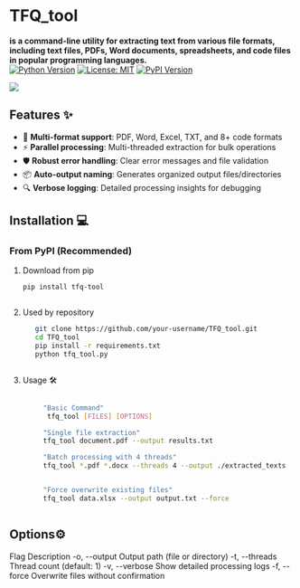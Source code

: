 # TFQ_tool  
**is a command-line utility for extracting text from various file formats, including text files, PDFs, Word documents, spreadsheets, and code files in popular programming languages.**  
[![Python Version](https://img.shields.io/badge/Python-3.8%2B-blue)](https://www.python.org/)
[![License: MIT](https://img.shields.io/badge/License-MIT-yellow.svg)](https://opensource.org/licenses/MIT)
[![PyPI Version](https://img.shields.io/pypi/v/tfq-tool)](https://pypi.org/project/tfq-tool/)

![](https://via.placeholder.com/800x200.png?text=TFQ_tool+Demo) <!-- Add real screenshot later -->

## Features ✨
- 📂 **Multi-format support**: PDF, Word, Excel, TXT, and 8+ code formats
- ⚡ **Parallel processing**: Multi-threaded extraction for bulk operations
- 🛡️ **Robust error handling**: Clear error messages and file validation
- 📦 **Auto-output naming**: Generates organized output files/directories
- 🔍 **Verbose logging**: Detailed processing insights for debugging

## Installation 💻

### From PyPI (Recommended)




1. Download from pip

   ```bash
   pip install tfq-tool



2. Used by repository
   ```bash
      git clone https://github.com/your-username/TFQ_tool.git
      cd TFQ_tool
      pip install -r requirements.txt
      python tfq_tool.py



3. Usage 🛠️

    ```bash

         "Basic Command"
          tfq_tool [FILES] [OPTIONS] 

         "Single file extraction" 
         tfq_tool document.pdf --output results.txt 

         "Batch processing with 4 threads"
         tfq_tool *.pdf *.docx --threads 4 --output ./extracted_texts


         "Force overwrite existing files"  
         tfq_tool data.xlsx --output output.txt --force



## Options⚙️

Flag	Description
-o, --output	Output path (file or directory)
-t, --threads	Thread count (default: 1)
-v, --verbose	Show detailed processing logs
-f, --force  	Overwrite files without confirmation

